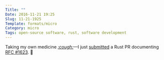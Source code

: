 ```yaml
---
Title: ""
Date: 2016-11-21 19:25
Slug: 11-21-1925
Template: formats/micro
Category: micro
Tags: open-source software, rust, software development
---
```


Taking my own medicine [_:cough:_][RFC 1636]—I just [submitted] a Rust PR documenting [RFC #1623]. 🎉

[RFC 1636]: https://github.com/rust-lang/rfcs/pull/1636
[submitted]: https://github.com/rust-lang/rust/pull/37928
[RFC #1623]: https://github.com/rust-lang/rfcs/pull/1623
